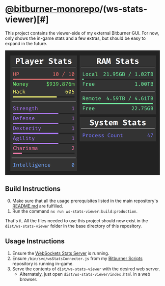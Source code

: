 # [@bitburner-monorepo](../../README.md)/(ws-stats-viewer)[#]
This project contains the viewer-side of my external Bitburner GUI. For now, only shows the in-game stats and a few extras, but should be easy to expand in the future.

![A screenshot of the viewer in action.](./docs/screenshot-1.png)

## Build Instructions
0. Make sure that all the usage prerequisites listed in the main repository's [README.md](../../README.md) are fulfilled.
1. Run the command `nx run ws-stats-viewer:build:production`.

That's it. All the files needed to use this project should now exist in the `dist/ws-stats-viewer` folder in the base directory of this repository.

## Usage Instructions
1. Ensure the [WebSockets Stats Server](../ws-stats-server/README.md) is running.
2. Ensure `/bin/svc/wsStatsConnecter.js` from my [Bitburner Scripts](../bitburner-scripts/README.md) repository is running in-game.
3. Serve the contents of `dist/ws-stats-viewer` with the desired web server.
    - Alternately, just open `dist/ws-stats-viewer/index.html` in a web browser.
